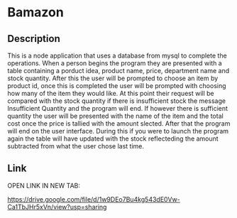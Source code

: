# Bamazon
## Description
This is a node application that uses a database from mysql to complete the operations. When a person begins the program they are presented with a table containing a porduct idea, product name, price, department name and stock quantity. After this the user will be prompted to choose an item by product id, once this is completed the user will be prompted with choosing how many of the item they would like. At this point their request will be compared with the stock quantity if there is insufficient stock the message Insufficient Quantity and the program will end. If however there is sufficient quantity the user will be presented with the name of the item and the total cost once the price is tallied with the amount slected. After that the program will end on the user interface. During this if you were to launch the program again the table will have updated with the stock reflecteding the amount subtracted from what the user chose last time. 

## Link

OPEN LINK IN NEW TAB:

https://drive.google.com/file/d/1w9DEo7Bu4kg543dE0Vw-Ca1TbJHr5xVn/view?usp=sharing
